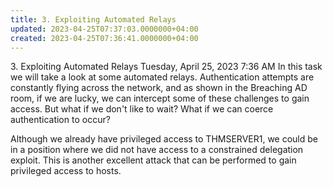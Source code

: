```yaml
---
title: 3. Exploiting Automated Relays
updated: 2023-04-25T07:37:03.0000000+04:00
created: 2023-04-25T07:36:41.0000000+04:00
---
```


3\. Exploiting Automated Relays
Tuesday, April 25, 2023
7:36 AM
In this task we will take a look at some automated relays. Authentication attempts are constantly flying across the network, and as shown in the Breaching AD room, if we are lucky, we can intercept some of these challenges to gain access. But what if we don't like to wait? What if we can coerce authentication to occur?

Although we already have privileged access to THMSERVER1, we could be in a position where we did not have access to a constrained delegation exploit. This is another excellent attack that can be performed to gain privileged access to hosts.

